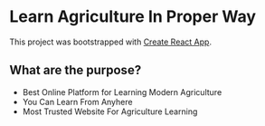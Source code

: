 # Learn Agriculture In Proper Way

This project was bootstrapped with [Create React App](https://github.com/facebook/create-react-app).

## What are the purpose?

- Best Online Platform for Learning Modern Agriculture
- You Can Learn From Anyhere
- Most Trusted Website For Agriculture Learning
